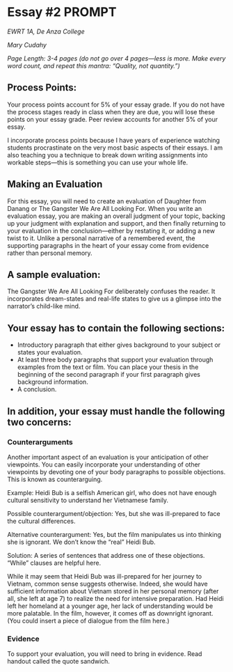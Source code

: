 # Essay #2 PROMPT

*EWRT 1A, De Anza College*

*Mary Cudahy*

*Page Length: 3-4 pages (do not go over 4 pages—less is more. Make every word count, and repeat this mantra: “Quality, not quantity.”)*

## Process Points:

Your process points account for 5% of your essay grade. If you do not have the process stages ready in class when they are due, you will lose these points on your essay grade. Peer review accounts for another 5% of your essay.

I incorporate process points because I have years of experience watching students procrastinate on the very most basic aspects of their essays. I am also teaching you a technique to break down writing assignments into workable steps—this is something you can use your whole life.

## Making an Evaluation

For this essay, you will need to create an evaluation of Daughter from Danang or The Gangster We Are All Looking For. When you write an evaluation essay, you are making an overall judgment of your topic, backing up your judgment with explanation and support, and then finally returning to your evaluation in the conclusion—either by restating it, or adding a new twist to it. Unlike a personal narrative of a remembered event, the supporting paragraphs in the heart of your essay come from evidence rather than personal memory.

## A sample evaluation:

The Gangster We Are All Looking For deliberately confuses the reader. It incorporates dream-states and real-life states to give us a glimpse into the narrator’s child-like mind.

## Your essay has to contain the following sections:

- Introductory paragraph that either gives background to your subject or states your evaluation.
- At least three body paragraphs that support your evaluation through examples from the text or film.
	You can place your thesis in the beginning of the second paragraph if your first paragraph gives background information.
- A conclusion.

## In addition, your essay must handle the following two concerns:

### Counterarguments

Another important aspect of an evaluation is your anticipation of other viewpoints. You can easily incorporate your understanding of other viewpoints by devoting one of your body paragraphs to possible objections. This is known as counterarguing. 

Example: Heidi Bub is a selfish American girl, who does not have enough cultural sensitivity to understand her Vietnamese family.

Possible counterargument/objection: Yes, but she was ill-prepared to face the cultural differences.

Alternative counterargument: Yes, but the film manipulates us into thinking she is ignorant. We don’t know the “real” Heidi Bub.

Solution: A series of sentences that address one of these objections. “While” clauses are helpful here.

While it may seem that Heidi Bub was ill-prepared for her journey to Vietnam, common sense suggests otherwise. Indeed, she would have sufficient information about Vietnam stored in her personal memory (after all, she left at age 7) to realize the need for intensive preparation. Had Heidi left her homeland at a younger age, her lack of understanding would be more palatable. In the film, however, it comes off as downright ignorant. (You could insert a piece of dialogue from the film here.)

### Evidence

To support your evaluation, you will need to bring in evidence.
Read handout called the quote sandwich. 
